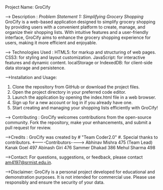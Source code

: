 Project Name: GroCify

--> Description :
 *Problem Statement 1: Simplifying Grocery Shopping*
GroCify is a web-based application designed to simplify grocery shopping by providing users with a convenient platform to create, manage, and organize their shopping lists. With intuitive features and a user-friendly interface, GroCify aims to enhance the grocery shopping experience for users, making it more efficient and enjoyable.

--> Technologies Used :
HTML5: for markup and structuring of web pages.
CSS3: for styling and layout customization.
JavaScript: for interactive features and dynamic content.
localStorage or IndexedDB: for client-side data storage and persistence.

-->Installation and Usage:
1. Clone the repository from GitHub or download the project files.
2. Open the project directory in your preferred code editor.
3. Launch the application by opening the index.html file in a web browser.
4. Sign up for a new account or log in if you already have one.
5. Start creating and managing your shopping lists efficiently with GroCify!

--> Contributing :
GroCify welcomes contributions from the open-source community.
Fork the repository, make your enhancements, and submit a pull request for review.

-->Credits :
GroCify was created by # "Team Coder2.0" #.
Special thanks to contributors.
<----Contributors---->
Abhinav Mishra 475 (Team Lead)
Kanak Goel 497
Abinash Giri 476 
Sammer Dhakad 386
Mehul Sharma 498

-->Contact:
For questions, suggestions, or feedback, please contact am4197@srmist.edu.in.

-->Disclaimer:
GroCify is a personal project developed for educational and demonstration purposes. It is not intended for commercial use. Please use responsibly and ensure the security of your data.
